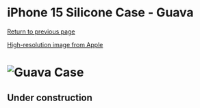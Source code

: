# iPhone 15 Silicone Case - Guava

[Return to previous page](/iphone_15)

[High-resolution image from Apple](https://store.storeimages.cdn-apple.com/8756/as-images.apple.com/is//MT0V3?wid=4500&hei=4500&fmt=png)

# ![Guava Case](/everyphone/MT0V3.png)

## Under construction
